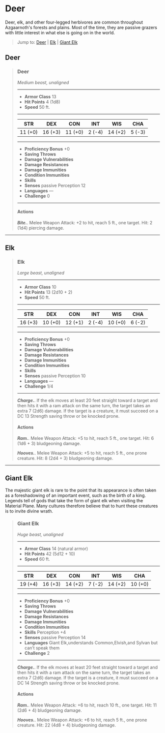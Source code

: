 # Deer
Deer, elk, and other four-legged herbivores are common throughout Azgaarnoth's forests and plains. Most of the time, they are passive grazers with little interest in what else is going on in the world.

> Jump to: [Deer](#deer-1) | [Elk](#elk) | [Giant Elk](#giant-elk)

## Deer

>### Deer
>*Medium beast, unaligned*
>___
>- **Armor Class** 13
>- **Hit Points** 4 (1d8)
>- **Speed** 50 ft.
>___
>|**STR**|**DEX**|**CON**|**INT**|**WIS**|**CHA**|
>|:---:|:---:|:---:|:---:|:---:|:---:|
>|11 (+0)|16 (+3)|11 (+0)|2 (-4)|14 (+2)|5 (-3)|
>
>___
>- **Proficiency Bonus** +0
>- **Saving Throws** 
>- **Damage Vulnerabilities** 
>- **Damage Resistances** 
>- **Damage Immunities** 
>- **Condition Immunities** 
>- **Skills** 
>- **Senses** passive Perception 12
>- **Languages** —
>- **Challenge** 0
>___
>#### Actions
>***Bite.***. Melee Weapon Attack: +2 to hit, reach 5 ft., one target. Hit: 2 (1d4) piercing damage.
>

---

## Elk

>### Elk
>*Large beast, unaligned*
>___
>- **Armor Class** 10
>- **Hit Points** 13 (2d10 + 2)
>- **Speed** 50 ft.
>___
>|**STR**|**DEX**|**CON**|**INT**|**WIS**|**CHA**|
>|:---:|:---:|:---:|:---:|:---:|:---:|
>|16 (+3)|10 (+0)|12 (+1)|2 (-4)|10 (+0)|6 (-2)|
>
>___
>- **Proficiency Bonus** +0
>- **Saving Throws** 
>- **Damage Vulnerabilities** 
>- **Damage Resistances** 
>- **Damage Immunities** 
>- **Condition Immunities** 
>- **Skills** 
>- **Senses** passive Perception 10
>- **Languages** —
>- **Challenge** 1/4
>___
>***Charge.***. If the elk moves at least 20 feet straight toward a target and then hits it with a ram attack on the same turn, the target takes an extra 7 (2d6) damage. If the target is a creature, it must succeed on a DC 13 Strength saving throw or be knocked prone.
>
>#### Actions
>***Ram.***. Melee Weapon Attack: +5 to hit, reach 5 ft., one target. Hit: 6 (1d6 + 3) bludgeoning damage.
>
>***Hooves.***. Melee Weapon Attack: +5 to hit, reach 5 ft., one prone creature. Hit: 8 (2d4 + 3) bludgeoning damage.
>

---

## Giant Elk
The majestic giant elk is rare to the point that its appearance is often taken as a foreshadowing of an important event, such as the birth of a king. Legends tell of gods that take the form of giant elk when visiting the Material Plane. Many cultures therefore believe that to hunt these creatures is to invite divine wrath.

>### Giant Elk
>*Huge beast, unaligned*
>___
>- **Armor Class** 14 (natural armor)
>- **Hit Points** 42 (5d12 + 10)
>- **Speed** 60 ft.
>___
>|**STR**|**DEX**|**CON**|**INT**|**WIS**|**CHA**|
>|:---:|:---:|:---:|:---:|:---:|:---:|
>|19 (+4)|16 (+3)|14 (+2)|7 (-2)|14 (+2)|10 (+0)|
>
>___
>- **Proficiency Bonus** +0
>- **Saving Throws** 
>- **Damage Vulnerabilities** 
>- **Damage Resistances** 
>- **Damage Immunities** 
>- **Condition Immunities** 
>- **Skills** Perception +4
>- **Senses** passive Perception 14
>- **Languages** Giant Elk,understands Common,Elvish,and Sylvan but can’t speak them
>- **Challenge** 2
>___
>***Charge.***. If the elk moves at least 20 feet straight toward a target and then hits it with a ram attack on the same turn, the target takes an extra 7 (2d6) damage. If the target is a creature, it must succeed on a DC 14 Strength saving throw or be knocked prone.
>
>#### Actions
>***Ram.***. Melee Weapon Attack: +6 to hit, reach 10 ft., one target. Hit: 11 (2d6 + 4) bludgeoning damage.
>
>***Hooves.***. Melee Weapon Attack: +6 to hit, reach 5 ft., one prone creature. Hit: 22 (4d8 + 4) bludgeoning damage.
>
